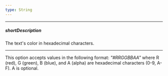 ```yaml
---
type: String
---
```

---
##### shortDescription
The text's color in hexadecimal characters.

---
This option accepts values in the following format: *"#RRGGBBAA"* where R (red), G (green), B (blue), and A (alpha) are hexadecimal characters (0-9, A-F). A is optional.